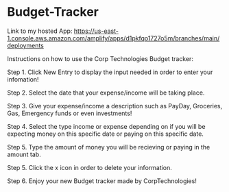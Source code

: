 # Budget-Tracker

Link to my hosted App: https://us-east-1.console.aws.amazon.com/amplify/apps/d1pkfqo1727o5m/branches/main/deployments

Instructions on how to use the Corp Technologies Budget tracker:

Step 1. Click New Entry to display the input needed in order to enter your infomation!

Step 2. Select the date that your expense/income will be taking place.

Step 3. Give your expense/income a description such as PayDay, Groceries, Gas, Emergency funds or even investments!

Step 4. Select the type income or expense depending on if you will be expecting money on this specific date or paying on this specific date.

Step 5. Type the amount of money you will be recieving or paying in the amount tab.

Step 5. Click the x icon in order to delete your information.

Step 6. Enjoy your new Budget tracker made by CorpTechnologies!
